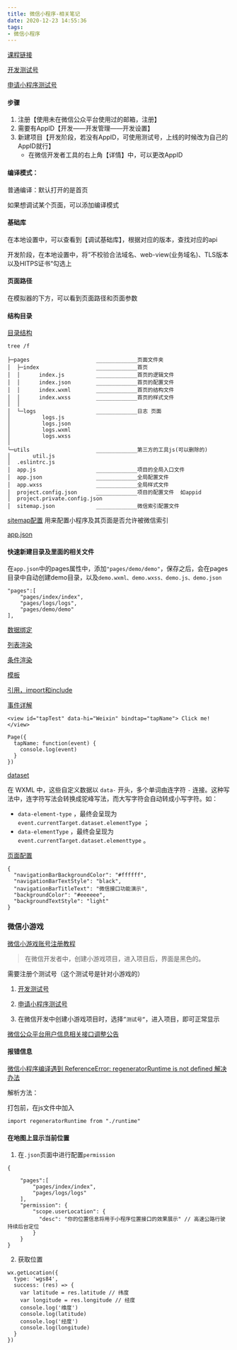 ```yaml
---
title: 微信小程序-相关笔记
date: 2020-12-23 14:55:36
tags:
- 微信小程序
---
```


[课程链接](https://www.bilibili.com/video/BV1nE41117BQ)

[开发测试号](https://developers.weixin.qq.com/miniprogram/dev/devtools/sandbox.html)



[申请小程序测试号](https://mp.weixin.qq.com/wxamp/sandbox?doc=1)



#### 步骤

1. 注册【使用未在微信公众平台使用过的邮箱，注册】
2. 需要有AppID【开发——开发管理——开发设置】
3. 新建项目【开发阶段，若没有AppID，可使用测试号，上线的时候改为自己的AppID就行】
   - 在微信开发者工具的右上角【详情】中，可以更改AppID



#### 



#### 编译模式：

普通编译：默认打开的是首页

如果想调试某个页面，可以添加编译模式

#### 基础库

在本地设置中，可以查看到【调试基础库】，根据对应的版本，查找对应的api

开发阶段，在本地设置中，将”不校验合法域名、web-view(业务域名)、TLS版本以及HITPS证书“勾选上

#### 页面路径

在模拟器的下方，可以看到页面路径和页面参数

#### 结构目录

[目录结构](https://developers.weixin.qq.com/miniprogram/dev/framework/structure.html)

```
tree /f
```

```
├─pages						_____________页面文件夹
│  ├─index					_____________首页
│  │      index.js			_____________首页的逻辑文件
│  │      index.json		_____________首页的配置文件
│  │      index.wxml		_____________首页的结构文件
│  │      index.wxss		_____________首页的样式文件
│  │
│  └─logs					_____________日志 页面
│          logs.js
│          logs.json
│          logs.wxml
│          logs.wxss
│
└─utils						_____________第三方的工具js(可以删除的)
│       util.js
│  .eslintrc.js
│  app.js					_____________项目的全局入口文件
│  app.json					_____________全局配置文件
│  app.wxss					_____________全局样式文件
│  project.config.json		_____________项目的配置文件  如appid
│  project.private.config.json
│  sitemap.json				_____________微信索引配置文件
```

[sitemap配置](https://developers.weixin.qq.com/miniprogram/dev/framework/sitemap.html)     用来配置小程序及其页面是否允许被微信索引

[app.json](https://developers.weixin.qq.com/miniprogram/dev/framework/config.html#%E5%85%A8%E5%B1%80%E9%85%8D%E7%BD%AE)

#### 快速新建目录及里面的相关文件

在`app.json`中的pages属性中，添加`"pages/demo/demo"`，保存之后，会在pages目录中自动创建demo目录，以及`demo.wxml、demo.wxss、demo.js、demo.json`

```
"pages":[
    "pages/index/index",
    "pages/logs/logs",
    "pages/demo/demo"
],
```



[数据绑定](https://developers.weixin.qq.com/miniprogram/dev/reference/wxml/data.html)

[列表渲染](https://developers.weixin.qq.com/miniprogram/dev/reference/wxml/list.html)

[条件渲染](https://developers.weixin.qq.com/miniprogram/dev/reference/wxml/conditional.html)

[模板](https://developers.weixin.qq.com/miniprogram/dev/reference/wxml/template.html)

[引用，import和include](https://developers.weixin.qq.com/miniprogram/dev/reference/wxml/import.html)

[事件详解](https://developers.weixin.qq.com/miniprogram/dev/framework/view/wxml/event.html)

```
<view id="tapTest" data-hi="Weixin" bindtap="tapName"> Click me! </view>
```

```
Page({
  tapName: function(event) {
    console.log(event)
  }
})
```



[dataset](https://developers.weixin.qq.com/miniprogram/dev/framework/view/wxml/event.html)

在 WXML 中，这些自定义数据以 `data-` 开头，多个单词由连字符 `-` 连接。这种写法中，连字符写法会转换成驼峰写法，而大写字符会自动转成小写字符。如：

- `data-element-type` ，最终会呈现为 `event.currentTarget.dataset.elementType` ；
- `data-elementType` ，最终会呈现为 `event.currentTarget.dataset.elementtype` 。



[页面配置](https://developers.weixin.qq.com/miniprogram/dev/framework/config.html#%E9%A1%B5%E9%9D%A2%E9%85%8D%E7%BD%AE)

```
{
  "navigationBarBackgroundColor": "#ffffff",
  "navigationBarTextStyle": "black",
  "navigationBarTitleText": "微信接口功能演示",
  "backgroundColor": "#eeeeee",
  "backgroundTextStyle": "light"
}
```





### 微信小游戏

[微信小游戏账号注册教程](http://www.mpgcw.com/9101.html)

> 在微信开发者中，创建小游戏项目，进入项目后，界面是黑色的。

需要注册个测试号（这个测试号是针对小游戏的）

1. [开发测试号](https://developers.weixin.qq.com/miniprogram/dev/devtools/sandbox.html)

2. [申请小程序测试号](https://mp.weixin.qq.com/wxamp/sandbox?doc=1)
3. 在微信开发中创建小游戏项目时，选择`”测试号“`，进入项目，即可正常显示



[微信公众平台用户信息相关接口调整公告](https://developers.weixin.qq.com/community/develop/doc/00028edbe3c58081e7cc834705b801)

#### 报错信息

[微信小程序编译遇到 ReferenceError: regeneratorRuntime is not defined 解决办法](https://blog.csdn.net/weixin_44183483/article/details/119330629)

 解析方法：

打包前，在js文件中加入

```
import regeneratorRuntime from "./runtime"
```



#### 在地图上显示当前位置

1. 在`.json`页面中进行配置`permission`

```
{

    "pages":[
        "pages/index/index",
        "pages/logs/logs"
    ],
    "permission": {
        "scope.userLocation": {
          "desc": "你的位置信息将用于小程序位置接口的效果展示" // 高速公路行驶持续后台定位
        }
    }
}
```

2. 获取位置

```
wx.getLocation({
  type: 'wgs84',
  success: (res) => {
    var latitude = res.latitude // 纬度
    var longitude = res.longitude // 经度
    console.log('维度')
    console.log(latitude)
    console.log('经度')
    console.log(longitude)
  }
})
```


